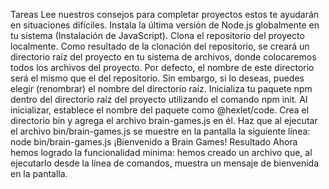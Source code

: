 Tareas
Lee nuestros consejos para completar proyectos estos te ayudarán en situaciones difíciles.
Instala la última versión de Node.js globalmente en tu sistema (Instalación de JavaScript).
Clona el repositorio del proyecto localmente. Como resultado de la clonación del repositorio, se creará un directorio raíz del proyecto en tu sistema de archivos, donde colocaremos todos los archivos del proyecto. Por defecto, el nombre de este directorio será el mismo que el del repositorio. Sin embargo, si lo deseas, puedes elegir (renombrar) el nombre del directorio raíz.
Inicializa tu paquete npm dentro del directorio raíz del proyecto utilizando el comando npm init. Al inicializar, establece el nombre del paquete como @hexlet/code.
Crea el directorio bin y agrega el archivo brain-games.js en él.
Haz que al ejecutar el archivo bin/brain-games.js se muestre en la pantalla la siguiente línea:
node bin/brain-games.js
¡Bienvenido a Brain Games!
Resultado
Ahora hemos logrado la funcionalidad mínima: hemos creado un archivo que, al ejecutarlo desde la línea de comandos, muestra un mensaje de bienvenida en la pantalla.
